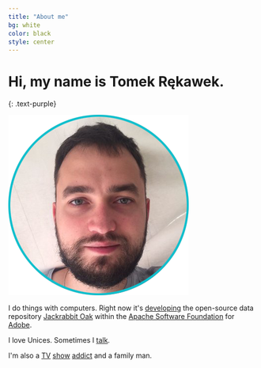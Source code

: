 ```yaml
---
title: "About me"
bg: white
color: black
style: center
---
```


# Hi, my name is Tomek Rękawek.
{: .text-purple}

<img src="img/photo.png"/>

I do things with computers. Right now it's [developing](https://github.com/apache/jackrabbit-oak/commits?author=trekawek) the open-source data repository [Jackrabbit Oak](https://jackrabbit.apache.org/oak/) within the [Apache Software Foundation](http://www.apache.org/) for [Adobe](http://www.adobe.com/).

I love Unices. Sometimes I [talk](#conferences).

I'm also a [TV](http://www.imdb.com/title/tt0306414/) [show](http://www.imdb.com/title/tt0141842/) [addict](http://www.imdb.com/title/tt0248654/) and a family man.
